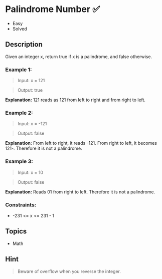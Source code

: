 # Palindrome Number ✅ 
- Easy
- Solved 

## Description 

Given an integer x, return true if x is a palindrome, and false otherwise. 

### Example 1:

> Input: x = 121

> Output: true

**Explanation:** 121 reads as 121 from left to right and from right to left.

### Example 2:

> Input: x = -121

> Output: false

**Explanation:** From left to right, it reads -121. From right to left, it becomes 121-. Therefore it is not a palindrome.

### Example 3:

> Input: x = 10

> Output: false

**Explanation:** Reads 01 from right to left. Therefore it is not a palindrome.
 
### Constraints:

- -231 <= x <= 231 - 1

## Topics
- Math

## Hint
> Beware of overflow when you reverse the integer.
